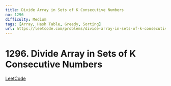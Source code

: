 ```yaml
---
title: Divide Array in Sets of K Consecutive Numbers
no: 1296
difficulty: Medium
tags: [Array, Hash Table, Greedy, Sorting]
url: https://leetcode.com/problems/divide-array-in-sets-of-k-consecutive-numbers/
---
```


# 1296. Divide Array in Sets of K Consecutive Numbers

[LeetCode](https://leetcode.com/problems/divide-array-in-sets-of-k-consecutive-numbers/)

